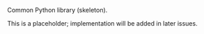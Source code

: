 Common Python library (skeleton).

This is a placeholder; implementation will be added in later issues.
